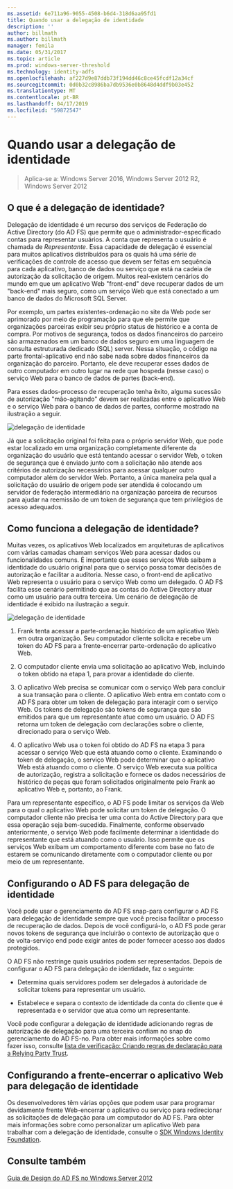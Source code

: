 ```yaml
---
ms.assetid: 6e711a96-9055-4508-b6d4-318d6aa95fd1
title: Quando usar a delegação de identidade
description: ''
author: billmath
ms.author: billmath
manager: femila
ms.date: 05/31/2017
ms.topic: article
ms.prod: windows-server-threshold
ms.technology: identity-adfs
ms.openlocfilehash: af227d9e87ddb73f194dd46c8ce45fcdf12a34cf
ms.sourcegitcommit: 0d0b32c8986ba7db9536e0b8648d4ddf9b03e452
ms.translationtype: MT
ms.contentlocale: pt-BR
ms.lasthandoff: 04/17/2019
ms.locfileid: "59872547"
---
```

# <a name="when-to-use-identity-delegation"></a>Quando usar a delegação de identidade

>Aplica-se a: Windows Server 2016, Windows Server 2012 R2, Windows Server 2012
  
## <a name="what-is-identity-delegation"></a>O que é a delegação de identidade?  
Delegação de identidade é um recurso dos serviços de Federação do Active Directory \(do AD FS\) que permite que o administrador\-especificado contas para representar usuários. A conta que representa o usuário é chamada de *Representante*. Essa capacidade de delegação é essencial para muitos aplicativos distribuídos para os quais há uma série de verificações de controle de acesso que devem ser feitas em sequência para cada aplicativo, banco de dados ou serviço que está na cadeia de autorização da solicitação de origem. Muitos real\-existem cenários do mundo em que um aplicativo Web "front-end" deve recuperar dados de um "back-end" mais seguro, como um serviço Web que está conectado a um banco de dados do Microsoft SQL Server.  
  
Por exemplo, um partes existentes\-ordenação no site da Web pode ser aprimorado por meio de programação para que ele permite que organizações parceiras exibir seu próprio status de histórico e a conta de compra. Por motivos de segurança, todos os dados financeiros do parceiro são armazenados em um banco de dados seguro em uma linguagem de consulta estruturada dedicado \(SQL\) server. Nessa situação, o código na parte frontal\-aplicativo end não sabe nada sobre dados financeiros da organização do parceiro. Portanto, ele deve recuperar esses dados de outro computador em outro lugar na rede que hospeda \(nesse caso\) o serviço Web para o banco de dados de partes \(back-end\).  
  
Para esses dados\-processo de recuperação tenha êxito, alguma sucessão de autorização "mão\-agitando" devem ser realizadas entre o aplicativo Web e o serviço Web para o banco de dados de partes, conforme mostrado na ilustração a seguir.  
  
![delegação de identidade](media/adfs2_identitydelegationconcept.gif)  
  
Já que a solicitação original foi feita para o próprio servidor Web, que pode estar localizado em uma organização completamente diferente da organização do usuário que está tentando acessar o servidor Web, o token de segurança que é enviado junto com a solicitação não atende aos critérios de autorização necessários para acessar qualquer outro computador além do servidor Web. Portanto, a única maneira pela qual a solicitação do usuário de origem pode ser atendida é colocando um servidor de federação intermediário na organização parceira de recursos para ajudar na reemissão de um token de segurança que tem privilégios de acesso adequados.  
  
## <a name="how-does-identity-delegation-work"></a>Como funciona a delegação de identidade?  
Muitas vezes, os aplicativos Web localizados em arquiteturas de aplicativos com várias camadas chamam serviços Web para acessar dados ou funcionalidades comuns. É importante que esses serviços Web saibam a identidade do usuário original para que o serviço possa tomar decisões de autorização e facilitar a auditoria. Nesse caso, o front\-end de aplicativo Web representa o usuário para o serviço Web como um delegado. O AD FS facilita esse cenário permitindo que as contas do Active Directory atuar como um usuário para outra terceira. Um cenário de delegação de identidade é exibido na ilustração a seguir.  
  
![delegação de identidade](media/adfs2_identitydelegationsteps.gif)  
  
1.  Frank tenta acessar a parte\-ordenação histórico de um aplicativo Web em outra organização. Seu computador cliente solicita e recebe um token do AD FS para a frente\-encerrar parte\-ordenação do aplicativo Web.  
  
2.  O computador cliente envia uma solicitação ao aplicativo Web, incluindo o token obtido na etapa 1, para provar a identidade do cliente.  
  
3.  O aplicativo Web precisa se comunicar com o serviço Web para concluir a sua transação para o cliente. O aplicativo Web entra em contato com o AD FS para obter um token de delegação para interagir com o serviço Web. Os tokens de delegação são tokens de segurança que são emitidos para que um representante atue como um usuário. O AD FS retorna um token de delegação com declarações sobre o cliente, direcionado para o serviço Web.  
  
4.  O aplicativo Web usa o token foi obtido do AD FS na etapa 3 para acessar o serviço Web que está atuando como o cliente. Examinando o token de delegação, o serviço Web pode determinar que o aplicativo Web está atuando como o cliente. O serviço Web executa sua política de autorização, registra a solicitação e fornece os dados necessários de histórico de peças que foram solicitados originalmente pelo Frank ao aplicativo Web e, portanto, ao Frank.  
  
Para um representante específico, o AD FS pode limitar os serviços da Web para o qual o aplicativo Web pode solicitar um token de delegação. O computador cliente não precisa ter uma conta do Active Directory para que essa operação seja bem-sucedida. Finalmente, conforme observado anteriormente, o serviço Web pode facilmente determinar a identidade do representante que está atuando como o usuário. Isso permite que os serviços Web exibam um comportamento diferente com base no fato de estarem se comunicando diretamente com o computador cliente ou por meio de um representante.  
  
## <a name="configuring-ad-fs-for-identity-delegation"></a>Configurando o AD FS para delegação de identidade  
Você pode usar o gerenciamento do AD FS snap\-para configurar o AD FS para delegação de identidade sempre que você precisa facilitar o processo de recuperação de dados. Depois de você configurá-lo, o AD FS pode gerar novos tokens de segurança que incluirão o contexto de autorização que o de volta\-serviço end pode exigir antes de poder fornecer acesso aos dados protegidos.  
  
O AD FS não restringe quais usuários podem ser representados. Depois de configurar o AD FS para delegação de identidade, faz o seguinte:  
  
-   Determina quais servidores podem ser delegados à autoridade de solicitar tokens para representar um usuário.  
  
-   Estabelece e separa o contexto de identidade da conta do cliente que é representada e o servidor que atua como um representante.  
  
Você pode configurar a delegação de identidade adicionando regras de autorização de delegação para uma terceira confiam no snap do gerenciamento do AD FS\-no. Para obter mais informações sobre como fazer isso, consulte [lista de verificação: Criando regras de declaração para a Relying Party Trust](../../ad-fs/deployment/Checklist--Creating-Claim-Rules-for-a-Relying-Party-Trust.md).  
  
## <a name="configuring-the-front-end-web-application-for-identity-delegation"></a>Configurando a frente\-encerrar o aplicativo Web para delegação de identidade  
Os desenvolvedores têm várias opções que podem usar para programar devidamente frente Web\-encerrar o aplicativo ou serviço para redirecionar as solicitações de delegação para um computador do AD FS. Para obter mais informações sobre como personalizar um aplicativo Web para trabalhar com a delegação de identidade, consulte o [SDK Windows Identity Foundation](https://go.microsoft.com/fwlink/?LinkId=122266).  
  
## <a name="see-also"></a>Consulte também
[Guia de Design do AD FS no Windows Server 2012](AD-FS-Design-Guide-in-Windows-Server-2012.md)
